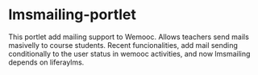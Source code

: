 # lmsmailing-portlet
This portlet add mailing support to Wemooc. Allows teachers send mails masivelly to course students.
Recent funcionalities, add mail sending conditionally to the user status in wemooc activities, and now lmsmailing depends on liferaylms.
